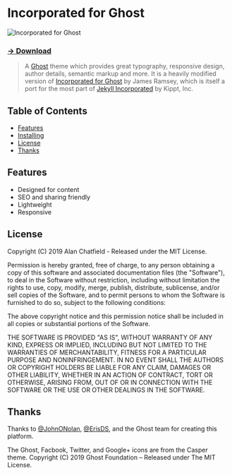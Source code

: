 # Incorporated for Ghost

![Incorporated for Ghost](http://l.jwr.vc/uTpo+)

### [→ Download](https://github.com/alanchatfield/alanchatfield.net/releases/latest)

> A [Ghost](https://ghost.org/) theme which provides great typography, responsive design, author details, semantic markup and more. It is a heavily modified version of [Incorporated for Ghost](https://github.com/jamesramsay/ghost-incorporated) by James Ramsey, which is itself a port for the most part of [Jekyll Incorporated](https://github.com/kippt/jekyll-incorporated) by Kippt, Inc.

## Table of Contents

* [Features](#features)
* [Installing](#installing)
* [License](#license)
* [Thanks](#thanks)

## Features

- Designed for content
- SEO and sharing friendly
- Lightweight
- Responsive

## License

Copyright (C) 2019 Alan Chatfield - Released under the MIT License.

Permission is hereby granted, free of charge, to any person obtaining a copy of this software and associated documentation files (the "Software"), to deal in the Software without restriction, including without limitation the rights to use, copy, modify, merge, publish, distribute, sublicense, and/or sell copies of the Software, and to permit persons to whom the Software is furnished to do so, subject to the following conditions:

The above copyright notice and this permission notice shall be included in all copies or substantial portions of the Software.

THE SOFTWARE IS PROVIDED "AS IS", WITHOUT WARRANTY OF ANY KIND, EXPRESS OR IMPLIED, INCLUDING BUT NOT LIMITED TO THE WARRANTIES OF MERCHANTABILITY, FITNESS FOR A PARTICULAR PURPOSE AND
NONINFRINGEMENT. IN NO EVENT SHALL THE AUTHORS OR COPYRIGHT HOLDERS BE LIABLE FOR ANY CLAIM, DAMAGES OR OTHER LIABILITY, WHETHER IN AN ACTION OF CONTRACT, TORT OR OTHERWISE, ARISING FROM, OUT OF OR IN CONNECTION WITH THE SOFTWARE OR THE USE OR OTHER DEALINGS IN THE SOFTWARE.

## Thanks

Thanks to [@JohnONolan](http://twitter/JohnONolan), [@ErisDS](http://twitter/ErisDS), and the Ghost team for creating this platform.

The Ghost, Facbook, Twitter, and Google+ icons are from the Casper theme.
Copyright (C) 2019 Ghost Foundation – Released under The MIT License.

